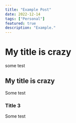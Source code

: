 ```yaml
---
title: "Example Post"
date: 2022-12-14
tags: ["Personal"]
featured: true
description: "Example."
---
```


# My title is crazy
some test

## My title is crazy
Some test

### Title 3
Some test
